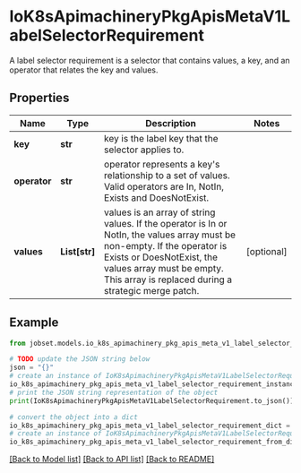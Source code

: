 # IoK8sApimachineryPkgApisMetaV1LabelSelectorRequirement

A label selector requirement is a selector that contains values, a key, and an operator that relates the key and values.

## Properties

Name | Type | Description | Notes
------------ | ------------- | ------------- | -------------
**key** | **str** | key is the label key that the selector applies to. | 
**operator** | **str** | operator represents a key&#39;s relationship to a set of values. Valid operators are In, NotIn, Exists and DoesNotExist. | 
**values** | **List[str]** | values is an array of string values. If the operator is In or NotIn, the values array must be non-empty. If the operator is Exists or DoesNotExist, the values array must be empty. This array is replaced during a strategic merge patch. | [optional] 

## Example

```python
from jobset.models.io_k8s_apimachinery_pkg_apis_meta_v1_label_selector_requirement import IoK8sApimachineryPkgApisMetaV1LabelSelectorRequirement

# TODO update the JSON string below
json = "{}"
# create an instance of IoK8sApimachineryPkgApisMetaV1LabelSelectorRequirement from a JSON string
io_k8s_apimachinery_pkg_apis_meta_v1_label_selector_requirement_instance = IoK8sApimachineryPkgApisMetaV1LabelSelectorRequirement.from_json(json)
# print the JSON string representation of the object
print(IoK8sApimachineryPkgApisMetaV1LabelSelectorRequirement.to_json())

# convert the object into a dict
io_k8s_apimachinery_pkg_apis_meta_v1_label_selector_requirement_dict = io_k8s_apimachinery_pkg_apis_meta_v1_label_selector_requirement_instance.to_dict()
# create an instance of IoK8sApimachineryPkgApisMetaV1LabelSelectorRequirement from a dict
io_k8s_apimachinery_pkg_apis_meta_v1_label_selector_requirement_from_dict = IoK8sApimachineryPkgApisMetaV1LabelSelectorRequirement.from_dict(io_k8s_apimachinery_pkg_apis_meta_v1_label_selector_requirement_dict)
```
[[Back to Model list]](../README.md#documentation-for-models) [[Back to API list]](../README.md#documentation-for-api-endpoints) [[Back to README]](../README.md)


